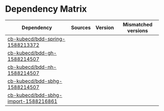 # Dependency Matrix

Dependency | Sources | Version | Mismatched versions
---------- | ------- | ------- | -------------------
[cb-kubecd/bdd-spring-1588213372](https://github.com/cb-kubecd/bdd-spring-1588213372.git) |  | []() | 
[cb-kubecd/bdd-gh-1588214507](https://github.com/cb-kubecd/bdd-gh-1588214507.git) |  | []() | 
[cb-kubecd/bdd-nh-1588214507](https://github.com/cb-kubecd/bdd-nh-1588214507.git) |  | []() | 
[cb-kubecd/bdd-sbhg-1588214507](https://github.com/cb-kubecd/bdd-sbhg-1588214507.git) |  | []() | 
[cb-kubecd/bdd-sbhg-import-1588216861](https://github.com/cb-kubecd/bdd-sbhg-import-1588216861.git) |  | []() | 
